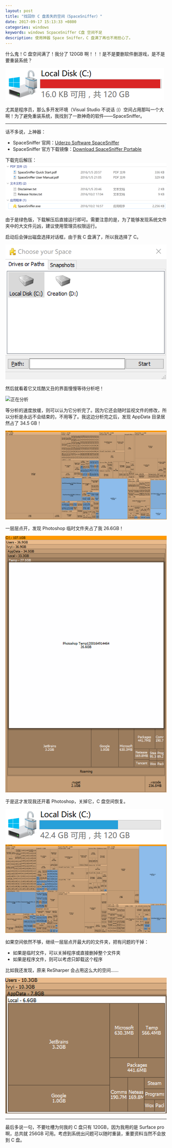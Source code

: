 ```yaml
---
layout: post
title: "找回你 C 盘丢失的空间（SpaceSniffer）"
date: 2017-09-17 15:13:33 +0800
categories: windows
keywords: windows ScpaceSniffer C盘 空间不足
description: 使用神器 Space Sniffer，C 盘满了再也不用担心了。
---
```


什么鬼！C 盘空间满了！我分了 120GB 啊！！！是不是要删软件删游戏，是不是要重装系统？

![C 盘空间已满](/assets/2017-09-17-14-36-58.png)

尤其是程序员，那么多开发环境（Visual Studio 不说话 :)）空间占用那叫一个大啊！为了避免重装系统，我找到了一款神奇的软件——SpaceSniffer。

---

话不多说，上神器：
- SpaceSniffer 官网：[Uderzo Software SpaceSniffer](http://www.uderzo.it/main_products/space_sniffer/index.html)
- SpaceSniffer 官方下载镜像：[Download SpaceSniffer Portable](https://www.fosshub.com/SpaceSniffer.html)

下载完后解压：  
![Space Sniffer 文件夹](/assets/2017-09-17-14-49-11.png)

由于是绿色版，下载解压后直接运行即可。需要注意的是，为了能够发现系统文件夹中的大文件元凶，建议使用管理员权限运行。

启动后会弹出磁盘选择对话框，由于我 C 盘满了，所以我选择了 C。

![选择 C 盘](/assets/2017-09-17-14-50-33.png)

然后就看着它又炫酷又丑的界面慢慢等待分析吧！

![正在分析](/assets/2017-09-17-space-sniffer.gif)

等分析的速度放缓，则可以认为它分析完了。因为它还会随时监视文件的修改，所以分析是永远不会结束的，不用等了。我这边分析完之后，发现 AppData 目录居然占了 34.5 GB！

![分析结果](/assets/2017-09-17-15-01-35.png)

一层层点开，发现 Photoshop 临时文件夹占了我 26.6GB！

![Photoshop 是大头](/assets/2017-09-17-15-02-43.png)

于是这才发现我还开着 Photoshop，关掉它，C 盘空间恢复。

![C 盘空间恢复（计算机）](/assets/2017-09-17-15-04-42.png)
![C 盘空间恢复（Space Sniffer）](/assets/2017-09-17-15-04-04.png)

如果空间依然不够，继续一层层点开最大的的文件夹，把有问题的干掉：
- 如果是临时文件，可以关掉程序或直接删掉整个文件夹
- 如果是程序文件，则可以考虑只卸载这个程序

比如我还发现，原来 ReSharper 会占用这么大的空间……

![ReSharper](/assets/2017-09-17-15-06-43.png)

---

最后多说一句，不要吐槽为何我的 C 盘只有 120GB，因为我用的是 Surface pro 啊，总共就 256GB 可用。考虑到系统出问题可以随时重装，重要资料当然不会放到 C 盘。
